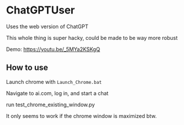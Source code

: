 # ChatGPTUser
Uses the web version of ChatGPT

This whole thing is super hacky, could be made to be way more robust

Demo: https://youtu.be/_5MYa2KSKgQ

## How to use

Launch chrome with `Launch_Chrome.bat`

Navigate to ai.com, log in, and start a chat

run test_chrome_existing_window.py

It only seems to work if the chrome window is maximized btw. 


